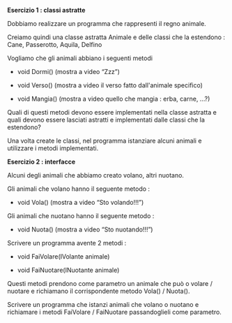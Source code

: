 ﻿**Esercizio 1 : classi astratte**

Dobbiamo realizzare un programma che rappresenti il regno animale.

Creiamo quindi una classe astratta Animale e delle classi che la estendono : Cane, Passerotto, Aquila, Delfino

Vogliamo che gli animali abbiano i seguenti metodi

- void Dormi() (mostra a video “Zzz”)

- void Verso() (mostra a video il verso fatto dall'animale specifico)

- void Mangia() (mostra a video quello che mangia : erba, carne, ...?)

Quali di questi metodi devono essere implementati nella classe astratta e quali devono essere lasciati astratti e implementati dalle classi che la estendono?

Una volta create le classi, nel programma istanziare alcuni animali e utilizzare i metodi implementati.

**Esercizio 2 : interfacce**

Alcuni degli animali che abbiamo creato volano, altri nuotano.

Gli animali che volano hanno il seguente metodo :

- void Vola() (mostra a video “Sto volando!!!”)

Gli animali che nuotano hanno il seguente metodo :

- void Nuota() (mostra a video “Sto nuotando!!!”)

Scrivere un programma avente 2 metodi :

- void FaiVolare(IVolante animale)

- void FaiNuotare(INuotante animale)

Questi metodi prendono come parametro un animale che può o volare / nuotare e richiamano il corrispondente metodo Vola() / Nuota().

Scrivere un programma che istanzi animali che volano o nuotano e richiamare i metodi FaiVolare / FaiNuotare passandoglieli come parametro.
